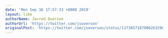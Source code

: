 ```yaml
---
date: 'Mon Sep 16 17:57:33 +0000 2019'
layout: like
authorName: Jarrod Overson
authorUrl: 'https://twitter.com/jsoverson'
originalPost: 'https://twitter.com/jsoverson/status/1173657187006263296'
---
```

